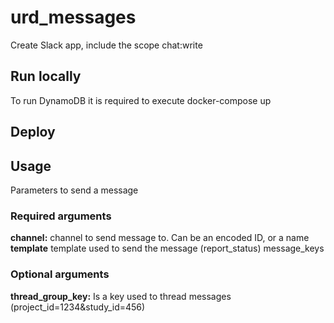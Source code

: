 # urd_messages

Create Slack app, include the scope chat:write
## Run locally

To run DynamoDB it is required to execute 
docker-compose up

## Deploy

## Usage
Parameters to send a message

### Required arguments

**channel:** channel to send message to. Can be an encoded ID, or a name
**template** template used to send the message (report_status)
message_keys
### Optional arguments

**thread_group_key:** Is a key used to thread messages (project_id=1234&study_id=456)
